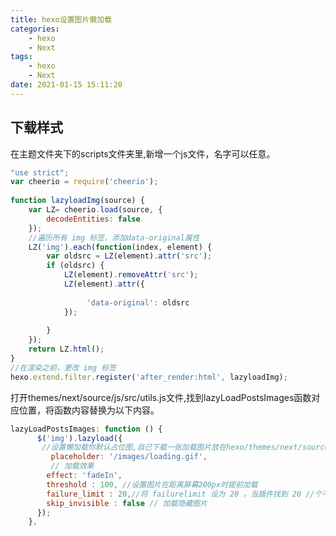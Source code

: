 ```yaml
---
title: hexo设置图片懒加载
categories:
	- hexo
	- Next
tags: 
	- hexo
	- Next
date: 2021-01-15 15:11:20
---
```


## <span id="inline-blue">下载样式</span>
在主题文件夹下的scripts文件夹里,新增一个js文件，名字可以任意。
```javascript
"use strict";
var cheerio = require('cheerio'); 
  
function lazyloadImg(source) {
    var LZ= cheerio.load(source, {
        decodeEntities: false
    });
    //遍历所有 img 标签，添加data-original属性
    LZ('img').each(function(index, element) {
        var oldsrc = LZ(element).attr('src');
        if (oldsrc) {
            LZ(element).removeAttr('src');
            LZ(element).attr({
                
                 'data-original': oldsrc
            });
            
        }
    });
    return LZ.html();
}
//在渲染之前，更改 img 标签
hexo.extend.filter.register('after_render:html', lazyloadImg);
```

打开themes/next/source/js/src/utils.js文件,找到lazyLoadPostsImages函数对应位置，将函数内容替换为以下内容。
```javascript
lazyLoadPostsImages: function () {
      $('img').lazyload({
	   //设置懒加载你默认占位图,自己下载一张加载图片放在hexo/themes/next/source/images路径下，名称//为loading.gif
         placeholder: '/images/loading.gif',
		 // 加载效果
        effect: 'fadeIn',
        threshold : 100, //设置图片在距离屏幕200px时提前加载
        failure_limit : 20,//将 failurelimit 设为 20 ，当插件找到 20 //个不在可见区域的图片时停止搜索 
        skip_invisible : false // 加载隐藏图片
      });
    },
```
